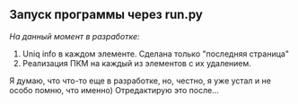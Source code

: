 **Запуск программы через run.py**
---
*На данный момент в разработке:*

1) Uniq info в каждом элементе. Сделана только "последняя страница"
2) Реализация ПКМ на каждый из элементов с их удалением.

Я думаю, что что-то еще в разработке, но, честно, я уже устал и не 
особо помню, что именно) Отредактирую это после...